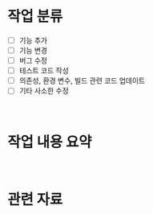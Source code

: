 # 작업 분류
<!--이 PR에서 작업한 항목을 모두 체크 -->
- [ ] 기능 추가
- [ ] 기능 변경
- [ ] 버그 수정
- [ ] 테스트 코드 작성
- [ ] 의존성, 환경 변수, 빌드 관련 코드 업데이트
- [ ] 기타 사소한 수정

<br>

# 작업 내용 요약
<!--여기에 작성-->

<br>

# 관련 자료
<!--여기에 작성-->

<br>